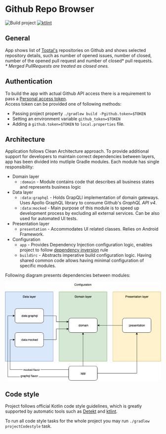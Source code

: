 # Github Repo Browser 
![Build project](https://github.com/mateuszkwiecinski/github_browser/workflows/Build%20project/badge.svg)&nbsp;[![ktlint](https://img.shields.io/badge/code%20style-%E2%9D%A4-FF4081.svg)](https://ktlint.github.io/)

## General
App shows list of [Toptal's](https://github.com/toptal) repositories on Github and shows selected repository details, such as number of opened issues, number of closed, number of the opened pull request and number of closed* pull requests.  
_\* Merged PullRequests are treated as closed ones._


## Authentication
To build the app with actual Github API access there is a requirement to pass a [Personal access token](https://github.com/settings/tokens).  
Access token can be provided one of following methods:
 - Passing project property `./gradlew build -Pgithub.token=$TOKEN`
 - Setting an environment variable `github_token=$TOKEN`
 - Adding a `github.token=$TOKEN` to `local.properties` file.

## Architecture
Application follows Clean Architecture approach. 
To provide additional support for developers to maintain correct dependencies between layers, app has been divided into mutliple Gradle modules. 
Each module has single responsibility:

- Domain layer
    - `:domain` - Module contains code that describes all business states and represents business logic
- Data layer
    - `:data:graphql` - Holds GrapQLl implementation of domain gateways. Uses Apollo GraphQL library to consume Github's _GraphQL API v4_.
    - `:data:mocked` -  Main purpose of this module is to speed up development process by excluding all external services. Can be also used for automated UI tests.
- Presentation layer
    - `presentation` - Accommodates UI related classes. Relies on Android Framework.
- Configuration
    - `app` - Provides Dependency Injection configuration logic, enables project to follow [dependency inversion](https://en.wikipedia.org/wiki/Dependency_inversion_principle) rule
    - `buildSrc` - Abstracts imperative build configuration logic. Having shared common code allows having minimal configuration of specific modules.

Following diagram presents dependencies between modules:  

![Project's architecture][logo]


## Code style
Project follows official Kotlin code style guidelines, which is greatly supported by automatic tools such as 
[Detekt](https://github.com/arturbosch/detekt) and 
[ktlint](https://github.com/jeremymailen/kotlinter-gradle).

To run all code style tasks for the whole project you may run `./gradlew projectCodestyle` task.

[logo]: images/architecture.png
